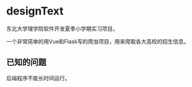 # designText

东北大学理学院软件开发夏季小学期实习项目。

一个非常简单的用Vue和Flask写的爬虫项目，用来爬取各大高校的招生信息。

## 已知的问题

后端程序不能长时间运行。

